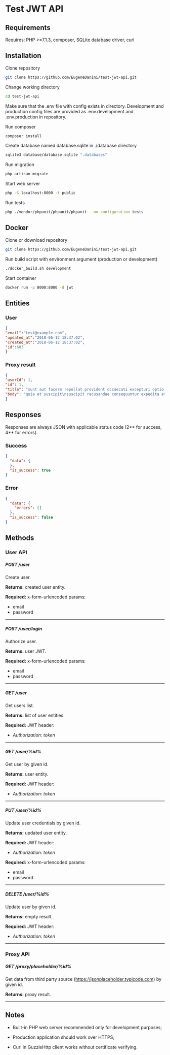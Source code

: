 # Test JWT API

## Requirements
Requires: PHP >=7.1.3, composer, SQLite database driver, curl

## Installation
Clone repository
```bash
git clone https://github.com/EugeneDanini/test-jwt-api.git
```
Change working directory
```bash
cd test-jwt-api
```

Make sure that the .env file with config exists in directory. Development and production config files are provided as .env.development and .env.production in repository.

Run composer
```bash
composer install
```
Create database named database.sqlite in ./database directory
```bash
sqlite3 database/database.sqlite ".databases"
```
Run migration
```bash
php artisan migrate
```
Start web server
```bash
php -S localhost:8000 -t public
```
Run tests
```bash
php ./vendor/phpunit/phpunit/phpunit --no-configuration tests
```

## Docker
Clone or download repository
```bash
git clone https://github.com/EugeneDanini/test-jwt-api.git
```
Run build script with environment argument (production or development)
```bash
./docker_build.sh development
```
Start container
```bash
docker run -p 8000:8000 -d jwt
```

## Entities
### User
```json
{
"email":"test@example.com",
"updated_at":"2018-06-12 18:37:02",
"created_at":"2018-06-12 18:37:02",
"id":603
}
```
### Proxy result
```json
{
"userId": 1,
"id": 1,
"title": "sunt aut facere repellat provident occaecati excepturi optio reprehenderit",
"body": "quia et suscipit\nsuscipit recusandae consequuntur expedita et cum\nreprehenderit molestiae ut ut quas totam\nnostrum rerum est autem sunt rem eveniet architecto"
}
```

## Responses
Responses are always JSON with applicable status code (2** for success, 4** for errors).
### Success
```json
{
  "data": {
  },
  "is_success": true
}
```
### Error
```json
{
  "data": {
    "errors": []
  },
  "is_success": false
}
```

## Methods

### User API

##### POST /user
Create user.

**Returns:** created user entity.

**Required:** x-form-urlencoded params:
* email
* password

***

##### POST /user/login
Authorize user.

**Returns:** user JWT.

**Required:** x-form-urlencoded params:
* email
* password

***

##### GET /user
Get users list.

**Returns:** list of user entities.

**Required:** JWT header:
- *Authorization: token*

***

##### GET /user/%id%
Get user by given id.

**Returns:** user entity.

**Required:** JWT header:
- *Authorization: token*

***

##### PUT /user/%id%
Update user credentials by given id.

**Returns:** updated user entity.

**Required:** JWT header:
- *Authorization: token*

**Required:** x-form-urlencoded params:
* email
* password

***

##### DELETE /user/%id%
Update user by given id.

**Returns:** empty result.

**Required:** JWT header:
- *Authorization: token*

***

### Proxy API

##### GET /proxy/placeholder/%id%
Get data from third party source (https://jsonplaceholder.typicode.com) by given id.

**Returns:** proxy result.

***

## Notes

- Built-in PHP web server recommended only for development purposes;

- Production application should work over HTTPS;

- Curl in GuzzleHttp client works without certificate verifying.
